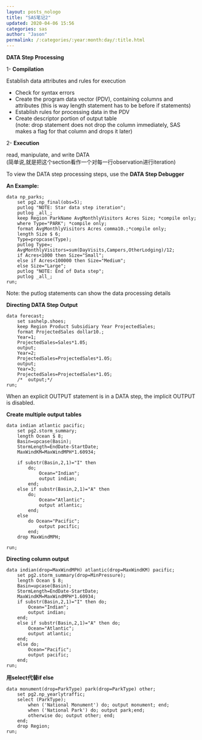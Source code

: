 ```yaml
---
layout: posts_nologo
title: "SAS笔记2"
updated: 2020-04-06 15:56
categories: sas
author: "Jason"
permalink: /:categories/:year:month:day/:title.html
---
```

**DATA Step Processing**  

1- **Compilation**  

Establish data attributes and rules for execution  

* Check for syntax errors
* Create the program data vector (PDV), containing columns and attributes (this is way length statement has to be before if statements)
* Establish rules for processing data in the PDV
* Create descriptor portion of output table  
  (note: drop statement does not drop the column immediately, SAS makes a flag for that column and drops it later)  

2- **Execution**  

read, manipulate, and write DATA    
(简单说,就是把这个section看作一个对每一行observation进行iteration)  

To view the DATA step processing steps, use the **DATA Step Debugger**

**An Example:**

```SAS
data np_parks;
	set pg2.np_final(obs=5);
	putlog "NOTE: Star data step iteration";
	putlog _all_;
	keep Region ParkName AvgMonthlyVisitors Acres Size; *compile only;
    where Type="PARK"; *compile only;
	format AvgMonthlyVisitors Acres comma10.;*compile only;
	length Size $ 6;
    Type=propcase(Type);
	putlog Type=;
	AvgMonthlyVisitors=sum(DayVisits,Campers,OtherLodging)/12;
	if Acres<1000 then Size="Small";
	else if Acres<100000 then Size="Medium";
	else Size="Large";
	putlog "NOTE: End of Data step";
	putlog _all_;
run;
```

Note: the putlog statements can show the data processing details

**Directing DATA Step Output**

```SAS
data forecast;
	set sashelp.shoes;
	keep Region Product Subsidiary Year ProjectedSales;
	format ProjectedSales dollar10.;
    Year=1;
	ProjectedSales=Sales*1.05;
    output;
	Year=2;
	ProjectedSales=ProjectedSales*1.05;
    output;
	Year=3;
	ProjectedSales=ProjectedSales*1.05;
	/*	output;*/
run;
```

When an explicit OUTPUT statement is in a DATA step, the implicit OUTPUT is disabled.

**Create multiple output tables**

```SAS
data indian atlantic pacific;
	set pg2.storm_summary;
	length Ocean $ 8;
	Basin=upcase(Basin);
	StormLength=EndDate-StartDate;
	MaxWindKM=MaxWindMPH*1.60934;

	if substr(Basin,2,1)="I" then
		do;
			Ocean="Indian";
			output indian;
		end;
	else if substr(Basin,2,1)="A" then
		do;
			Ocean="Atlantic";
			output atlantic;
		end;
	else
		do Ocean="Pacific";
			output pacific;
		end;
	drop MaxWindMPH;

run;
```

**Directing column output**

```SAS
data indian(drop=MaxWindMPH) atlantic(drop=MaxWindKM) pacific;
	set pg2.storm_summary(drop=MinPressure);
	length Ocean $ 8;
	Basin=upcase(Basin);
	StormLength=EndDate-StartDate;
	MaxWindKM=MaxWindMPH*1.60934;
	if substr(Basin,2,1)="I" then do;
		Ocean="Indian";
		output indian;
	end;
	else if substr(Basin,2,1)="A" then do;
		Ocean="Atlantic";
		output atlantic;
	end;
	else do;
		Ocean="Pacific";
		output pacific;
	end;
run;
```

**用select代替if else**

```SAS
data monument(drop=ParkType) park(drop=ParkType) other;
	set pg2.np_yearlytraffic;
	select (ParkType);
		when ('National Monument') do; output monument; end;
		when ('National Park') do; output park;end;
		otherwise do; output other; end;
	end;
	drop Region;
run;
```
